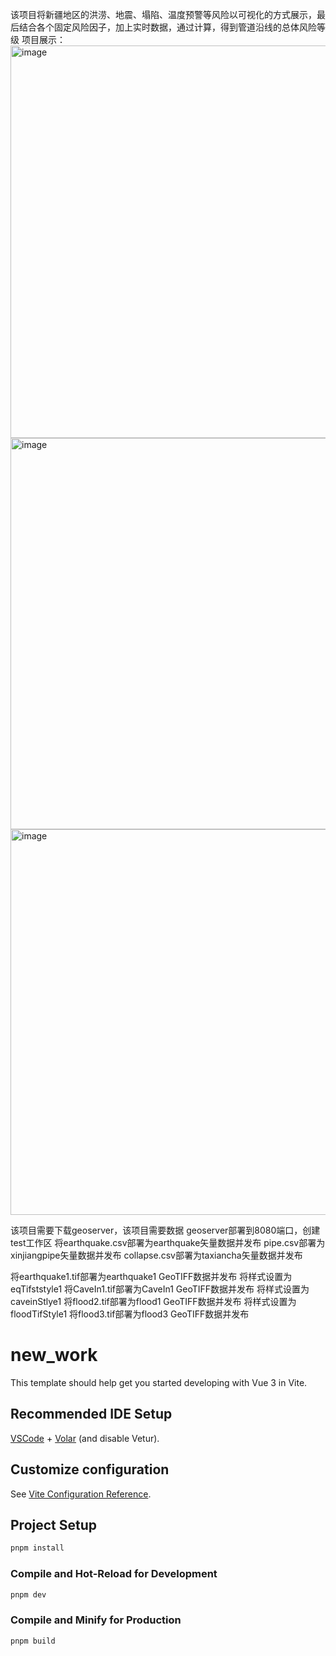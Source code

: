 该项目将新疆地区的洪涝、地震、塌陷、温度预警等风险以可视化的方式展示，最后结合各个固定风险因子，加上实时数据，通过计算，得到管道沿线的总体风险等级
项目展示：
<img width="1231" height="628" alt="image" src="https://github.com/user-attachments/assets/c8e6b662-42f8-42c8-b761-dea01dacb5a5" />
<img width="1064" height="626" alt="image" src="https://github.com/user-attachments/assets/1dd78166-34ee-45fd-ad40-29997c66d276" />
<img width="527" height="617" alt="image" src="https://github.com/user-attachments/assets/f5f90edb-0969-4831-9282-7c909669ab48" />

该项目需要下载geoserver，该项目需要数据
geoserver部署到8080端口，创建test工作区
将earthquake.csv部署为earthquake矢量数据并发布
pipe.csv部署为xinjiangpipe矢量数据并发布
collapse.csv部署为taxiancha矢量数据并发布

将earthquake1.tif部署为earthquake1 GeoTIFF数据并发布 将样式设置为eqTifststyle1
将CaveIn1.tif部署为CaveIn1 GeoTIFF数据并发布 将样式设置为caveinStlye1
将flood2.tif部署为flood1 GeoTIFF数据并发布 将样式设置为floodTifStyle1
将flood3.tif部署为flood3 GeoTIFF数据并发布








# new_work

This template should help get you started developing with Vue 3 in Vite.

## Recommended IDE Setup

[VSCode](https://code.visualstudio.com/) + [Volar](https://marketplace.visualstudio.com/items?itemName=Vue.volar) (and disable Vetur).

## Customize configuration

See [Vite Configuration Reference](https://vite.dev/config/).

## Project Setup

```sh
pnpm install
```

### Compile and Hot-Reload for Development

```sh
pnpm dev
```

### Compile and Minify for Production

```sh
pnpm build
```

